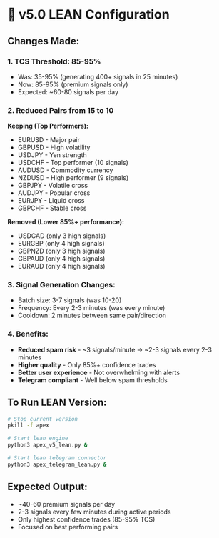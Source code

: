 # 🎯 v5.0 LEAN Configuration

## Changes Made:

### 1. TCS Threshold: 85-95%
- Was: 35-95% (generating 400+ signals in 25 minutes)
- Now: 85-95% (premium signals only)
- Expected: ~60-80 signals per day

### 2. Reduced Pairs from 15 to 10
**Keeping (Top Performers):**
- EURUSD - Major pair
- GBPUSD - High volatility 
- USDJPY - Yen strength
- USDCHF - Top performer (10 signals)
- AUDUSD - Commodity currency
- NZDUSD - High performer (9 signals)
- GBPJPY - Volatile cross
- AUDJPY - Popular cross
- EURJPY - Liquid cross
- GBPCHF - Stable cross

**Removed (Lower 85%+ performance):**
- USDCAD (only 3 high signals)
- EURGBP (only 4 high signals)
- GBPNZD (only 3 high signals)
- GBPAUD (only 4 high signals)
- EURAUD (only 4 high signals)

### 3. Signal Generation Changes:
- Batch size: 3-7 signals (was 10-20)
- Frequency: Every 2-3 minutes (was every minute)
- Cooldown: 2 minutes between same pair/direction

### 4. Benefits:
- **Reduced spam risk** - ~3 signals/minute → ~2-3 signals every 2-3 minutes
- **Higher quality** - Only 85%+ confidence trades
- **Better user experience** - Not overwhelming with alerts
- **Telegram compliant** - Well below spam thresholds

## To Run LEAN Version:

```bash
# Stop current version
pkill -f apex

# Start lean engine
python3 apex_v5_lean.py &

# Start lean telegram connector
python3 apex_telegram_lean.py &
```

## Expected Output:
- ~40-60 premium signals per day
- 2-3 signals every few minutes during active periods
- Only highest confidence trades (85-95% TCS)
- Focused on best performing pairs